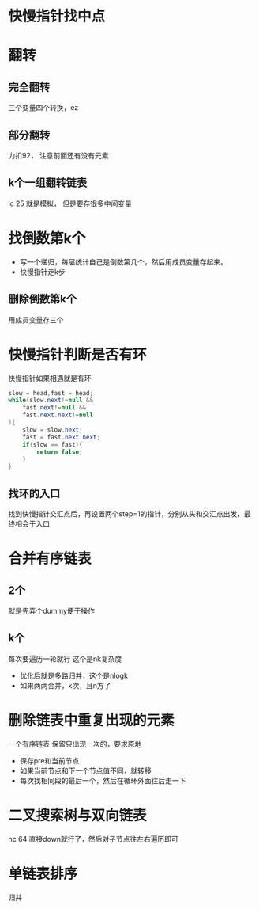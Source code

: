 # 快慢指针找中点

# 翻转
## 完全翻转
三个变量四个转换，ez
## 部分翻转
力扣92， 注意前面还有没有元素
## k个一组翻转链表
lc 25
就是模拟， 但是要存很多中间变量

# 找倒数第k个

- 写一个递归，每层统计自己是倒数第几个，然后用成员变量存起来。
- 快慢指针走k步
## 删除倒数第k个

用成员变量存三个

# 快慢指针判断是否有环
快慢指针如果相遇就是有环
```java
slow = head,fast = head;
while(slow.next!=null &&
	fast.next!=null &&
	fast.next.next!=null
){
	slow = slow.next;
	fast = fast.next.next;
	if(slow == fast){
		return false;
	}
}
```
## 找环的入口
找到快慢指针交汇点后，再设置两个step=1的指针，分别从头和交汇点出发，最终相会于入口
# 合并有序链表
## 2个
就是先弄个dummy便于操作
## k个
每次要遍历一轮就行
这个是nk复杂度
- 优化后就是多路归并，这个是nlogk
- 如果两两合并，k次，且n方了

# 删除链表中重复出现的元素
一个有序链表
保留只出现一次的，要求原地
- 保存pre和当前节点
- 如果当前节点和下一个节点值不同，就转移
- 每次找相同段的最后一个，然后在循环外面往后走一下

# 二叉搜索树与双向链表
nc 64
直接down就行了，然后对子节点往左右遍历即可

# 单链表排序
归并

